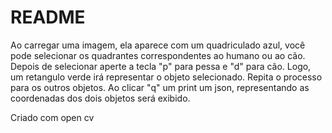 # README

Ao carregar uma imagem, ela aparece com um quadriculado azul, você pode selecionar os quadrantes correspondentes ao humano ou ao cão. 
Depois de selecionar aperte a tecla "p" para pessa e "d" para cão.
Logo, um retangulo verde irá representar o objeto selecionado. Repita o processo para os outros objetos.
Ao clicar "q" um print um json, representando as coordenadas dos dois objetos será exibido.

Criado com open cv
